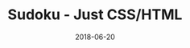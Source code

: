 ---
title: 'Sudoku - Just CSS/HTML'
description: 'Complete a sudoku puzzle without Javascript or server-side interaction.'
gametype: 'simple'
gameid: 88
date: 2018-06-20
tags: []
draft: false
type: 'games'
num19: [{'idx':1,'arr1':[1,2,3,4,5,6,7,8,9],'arr2':[1,2,3,4,5,6,7,8,9]},{'idx':2,'arr1':[1,2,3,4,5,6,7,8,9],'arr2':[1,2,3,4,5,6,7,8,9]},{'idx':3,'arr1':[1,2,3,4,5,6,7,8,9],'arr2':[1,2,3,4,5,6,7,8,9]},{'idx':4,'arr1':[1,2,3,4,5,6,7,8,9],'arr2':[1,2,3,4,5,6,7,8,9]},{'idx':5,'arr1':[1,2,3,4,5,6,7,8,9],'arr2':[1,2,3,4,5,6,7,8,9]},{'idx':6,'arr1':[1,2,3,4,5,6,7,8,9],'arr2':[1,2,3,4,5,6,7,8,9]},{'idx':7,'arr1':[1,2,3,4,5,6,7,8,9],'arr2':[1,2,3,4,5,6,7,8,9]},{'idx':8,'arr1':[1,2,3,4,5,6,7,8,9],'arr2':[1,2,3,4,5,6,7,8,9]},{'idx':9,'arr1':[1,2,3,4,5,6,7,8,9],'arr2':[1,2,3,4,5,6,7,8,9]}]
puzzle: [[0, 0, 0, 0, 0, 4, 0, 0, 0], [5, 0, 3, 0, 0, 9, 0, 0, 2], [0, 0, 2, 3, 0, 0, 0, 5, 6], [0, 0, 7, 0, 0, 2, 8, 0, 1], [4, 2, 0, 0, 0, 0, 0, 9, 0], [0, 0, 8, 0, 0, 3, 4, 0, 5], [0, 0, 4, 6, 0, 0, 0, 3, 7], [7, 0, 9, 0, 0, 1, 0, 0, 4], [0, 0, 0, 0, 0, 5, 0, 0, 0]]
layout: 'sudokucssstatic'
---